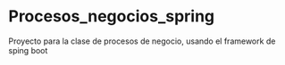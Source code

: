 # Procesos_negocios_spring
Proyecto para la clase de procesos de negocio, usando el framework de sping boot
